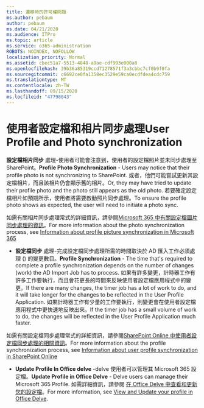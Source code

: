 ```yaml
---
title: 遷移時的許可權問題
ms.author: pebaum
author: pebaum
ms.date: 04/21/2020
ms.audience: ITPro
ms.topic: article
ms.service: o365-administration
ROBOTS: NOINDEX, NOFOLLOW
localization_priority: Normal
ms.assetid: cbec51a7-5513-4848-a9ae-cdf993e000a8
ms.openlocfilehash: 39b36a85319ccd71278571f3a3cbbc7cf0b9f0fa
ms.sourcegitcommit: c6692ce0fa1358ec3529e59ca0ecdfdea4cdc759
ms.translationtype: MT
ms.contentlocale: zh-TW
ms.lasthandoff: 09/15/2020
ms.locfileid: "47798043"
---
```

# <a name="user-profile-and-photo-synchronization"></a><span data-ttu-id="5c7d6-102">使用者設定檔和相片同步處理</span><span class="sxs-lookup"><span data-stu-id="5c7d6-102">User Profile and Photo synchronization</span></span>

 <span data-ttu-id="5c7d6-103">**設定檔相片同步** 處理-使用者可能會注意到，使用者的設定檔照片並未同步處理至 SharePoint。</span><span class="sxs-lookup"><span data-stu-id="5c7d6-103">**Profile Photo Synchronization** - Users may notice that their profile photo is not synchronizing to SharePoint.</span></span> <span data-ttu-id="5c7d6-104">或者，他們可能嘗試更新其設定檔相片，而且該相片仍會顯示舊的相片。</span><span class="sxs-lookup"><span data-stu-id="5c7d6-104">Or, they may have tried to update their profile photo and the photo still appears as the old photo.</span></span> <span data-ttu-id="5c7d6-105">若要確定設定檔相片如預期所示，使用者將需要啟動照片同步處理。</span><span class="sxs-lookup"><span data-stu-id="5c7d6-105">To ensure the profile photo shows as expected, the user will need to initiate a photo sync.</span></span> 
  
<span data-ttu-id="5c7d6-106">如需有關相片同步處理常式的詳細資訊，請參閱[Microsoft 365 中有關設定檔圖片同步處理的資訊](https://go.microsoft.com/fwlink/?linkid=2022634)。</span><span class="sxs-lookup"><span data-stu-id="5c7d6-106">For more information about the photo synchronization process, see [Information about profile picture synchronization in Microsoft 365](https://go.microsoft.com/fwlink/?linkid=2022634)</span></span>
  
- <span data-ttu-id="5c7d6-107">**設定檔同步** 處理-完成設定檔同步處理所需的時間取決於 AD 匯入工作必須處理 () 的變更數目。</span><span class="sxs-lookup"><span data-stu-id="5c7d6-107">**Profile Synchronization** - The time that's required to complete a profile synchronization depends on the number of changes (work) the AD Import Job has to process.</span></span> <span data-ttu-id="5c7d6-108">如果有許多變更，計時器工作有許多工作要執行，而且會花更長的時間來反映使用者設定檔應用程式中的變更。</span><span class="sxs-lookup"><span data-stu-id="5c7d6-108">If there are many changes, the timer job has a lot of work to do, and it will take longer for the changes to be reflected in the User Profile Application.</span></span> <span data-ttu-id="5c7d6-109">如果計時器工作有少量的工作要執行，則變更會在使用者設定檔應用程式中更快速地反映出來。</span><span class="sxs-lookup"><span data-stu-id="5c7d6-109">If the timer job has a small volume of work to do, the changes will be reflected in the User Profile Application much faster.</span></span> 
  
<span data-ttu-id="5c7d6-110">如需有關設定檔同步處理常式的詳細資訊，請參閱[SharePoint Online 中使用者設定檔同步處理的相關資訊](https://go.microsoft.com/fwlink/?linkid=2022639)。</span><span class="sxs-lookup"><span data-stu-id="5c7d6-110">For more information about the profile synchronization process, see [Information about user profile synchronization in SharePoint Online](https://go.microsoft.com/fwlink/?linkid=2022639)</span></span>
    
- <span data-ttu-id="5c7d6-111">**Update Profile In Office delve** -delve 使用者可以管理其 Microsoft 365 設定檔。</span><span class="sxs-lookup"><span data-stu-id="5c7d6-111">**Update Profile in Office Delve** - Delve users can manage their Microsoft 365 Profile.</span></span> <span data-ttu-id="5c7d6-112">如需詳細資訊，請參閱 [在 Office Delve 中查看和更新您的設定檔](https://support.office.com/article/View-and-update-your-profile-in-Office-Delve-4e84343b-eedf-45a1-aeb9-8627ccca14ba)。</span><span class="sxs-lookup"><span data-stu-id="5c7d6-112">For more information, see [View and Update your profile in Office Delve](https://support.office.com/article/View-and-update-your-profile-in-Office-Delve-4e84343b-eedf-45a1-aeb9-8627ccca14ba).</span></span>
    

